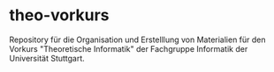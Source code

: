 # theo-vorkurs
Repository für die Organisation und Erstelllung von Materialien für den Vorkurs "Theoretische Informatik" der Fachgruppe Informatik der Universität Stuttgart.




